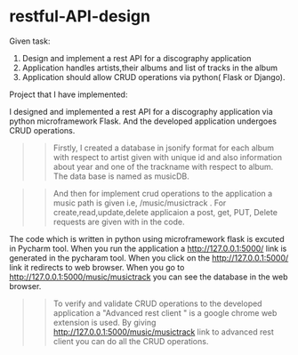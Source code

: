 # restful-API-design
Given task:
1) Design and implement a rest API for a discography application
2) Application handles artists,their albums and list of tracks in the album
3) Application should allow CRUD operations via python( Flask or Django).

Project that I have implemented:

I designed and implemented a rest API for a discography application via python microframework Flask. And the developed application undergoes CRUD operations.

>> Firstly, I created a database in jsonify format for each album with respect to artist given with unique id and also information about year and one of the trackname with respect to album. The data base is named as musicDB.

>> And then for implement crud operations to the application a music path is given i.e, /music/musictrack .
>> For create,read,update,delete applicaion a post, get, PUT, Delete requests are given with in the code.

The code which is written in python using microframework flask is excuted in Pycharm tool. When you run the application a http://127.0.0.1:5000/ link is generated in the pycharam tool. When you click on the http://127.0.0.1:5000/ link it redirects to web browser. When you go to http://127.0.0.1:5000/music/musictrack you can see the database in the web browser.

>> To verify and validate CRUD operations to the developed application a "Advanced rest client " is a google chrome web extension is used.
By giving http://127.0.0.1:5000/music/musictrack link to advanced rest client you can do all the CRUD operations.
